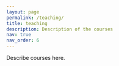```yaml
---
layout: page
permalink: /teaching/
title: teaching
description: Description of the courses
nav: true
nav_order: 6
---
```


Describe courses here.
